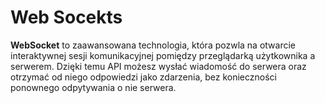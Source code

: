 # Web Socekts

**WebSocket** to zaawansowana technologia, która pozwla na otwarcie interaktywnej sesji komunikacyjnej pomiędzy przeglądarką użytkownika a serwerem. Dzięki temu API możesz wysłać wiadomość do serwera oraz otrzymać od niego odpowiedzi jako zdarzenia, bez konieczności ponownego odpytywania o nie serwera.
